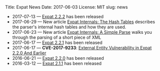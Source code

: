 Title: Expat News
Date: 2017-06-03
License: MIT
slug: news

* 2017-07-13 —
  [Expat 2.2.2](https://github.com/libexpat/libexpat/blob/R_2_2_2/expat/Changes)
  has been released
* 2017-06-29 —
  New article
  [Expat Internals: The Hash Tables](../expat-internals-the-hash-tables/)
  describes the parser's internal hash tables and how they are used.
* 2017-06-23 —
  New article
  [Expat Internals: A Simple Parse](../expat-internals-a-simple-parse/)
  walks you through the parsing of a short piece of XML
* 2017-06-17 —
  [Expat 2.2.1](https://github.com/libexpat/libexpat/blob/R_2_2_1/expat/Changes)
  has been released
* 2017-06-17 —
  __CVE-2017-9233__:
  [External Entity Vulnerability in Expat 2.2.0 And Earlier](../cve-2017-9233/)
* 2016-06-21 —
  [Expat 2.2.0](https://github.com/libexpat/libexpat/blob/R_2_2_0/expat/Changes)
  has been released
* 2016-03-12 —
  [Expat 2.1.1](https://github.com/libexpat/libexpat/blob/R_2_1_1/expat/Changes)
  has been released
